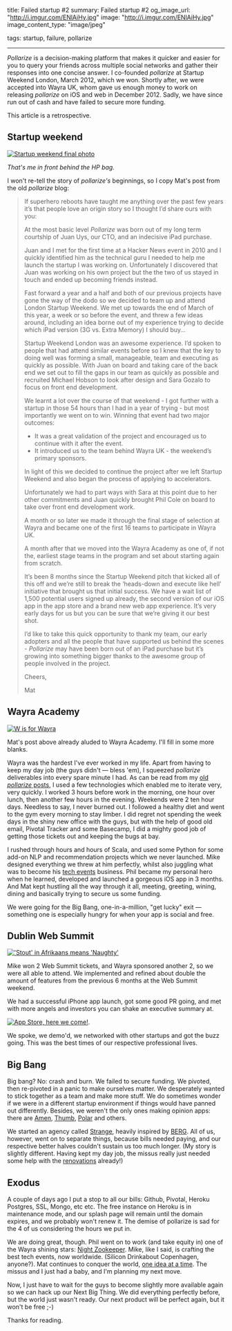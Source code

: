 title: Failed startup #2
summary: Failed startup #2
og_image_url: "http://i.imgur.com/ENlAiHy.jpg"
image: "http://i.imgur.com/ENlAiHy.jpg"
image_content_type: "image/jpeg"

tags: startup, failure, pollarize

---

*Pollarize* is a decision-making platform that makes it quicker and easier for you to query your friends across multiple social networks and gather their responses into one concise answer. I co-founded *pollarize* at Startup Weekend London, March 2012, which we won. Shortly after, we were accepted into Wayra UK, whom gave us enough money to work on releasing *pollarize* on iOS and web in December 2012. Sadly, we have since run out of cash and have failed to secure more funding.

This article is a retrospective.

## Startup weekend

[![Startup weekend final photo](http://farm8.staticflickr.com/7256/7021256699_cf4c66b390_b.jpg)](http://www.flickr.com/photos/didscatterbrain/sets/72157629680707765/with/7021256699/)

*That's me in front behind the HP bag.*

I won't re-tell the story of *pollarize's* beginnings, so I copy Mat's post from the old *pollarize* blog:

> If superhero reboots have taught me anything over the past few years it’s that people love an origin story so I thought I’d share ours with you:
> 
> At the most basic level *Pollarize* was born out of my long term courtship of Juan Uys, our CTO, and an indecisive iPad purchase.  
> 
> Juan and I met for the first time at a Hacker News event in 2010 and I quickly identified him as the technical guru I needed to help me launch the startup I was working on. Unfortunately I discovered that Juan was working on his own project but the the two of us stayed in touch and ended up becoming friends instead.
> 
> Fast forward a year and a half and both of our previous projects have gone the way of the dodo so we decided to team up and attend London Startup Weekend. We met up towards the end of March of this year, a week or so before the event, and threw a few ideas around, including an idea borne out of my experience trying to decide which iPad version (3G vs. Extra Memory) I should buy…
> 
> Startup Weekend London was an awesome experience. I’d spoken to people that had attend similar events before so I knew that the key to doing well was forming a small, manageable, team and executing as quickly as possible. With Juan on board and taking care of the back end we set out to fill the gaps in our team as quickly as possible and recruited Michael Hobson to look after design and Sara Gozalo to focus on front end development.
> 
> We learnt a lot over the course of that weekend - I got further with a startup in those 54 hours than I had in a year of trying - but most importantly we went on to win.  Winning that event had two major outcomes: 
> 
> 
> * It was a great validation of the project and encouraged us to continue with it after the event.
> * It introduced us to the team behind Wayra UK - the weekend’s primary sponsors.
> 
> In light of this we decided to continue the project after we left Startup Weekend and also began the process of applying to accelerators.  
> 
> Unfortunately we had to part ways with Sara at this point due to her other commitments and Juan quickly brought Phil Cole on board to take over front end development work.
> 
> A month or so later we made it through the final stage of selection at Wayra and became one of the first 16 teams to participate in Wayra UK.
> 
> A month after that we moved into the Wayra Academy as one of, if not the, earliest stage teams in the program and set about starting again from scratch.
> 
> It’s been 8 months since the Startup Weekend pitch that kicked all of this off and we’re still to break the ‘heads-down and execute like hell’ initiative that brought us that initial success. We have a wait list of 1,500 potential users signed up already, the second version of our iOS app in the app store and a brand new web app experience.  It’s very early days for us but you can be sure that we’re giving it our best shot.  
> 
> I’d like to take this quick opportunity to thank my team, our early adopters and all the people that have supported us behind the scenes - *Pollarize* may have been born out of an iPad purchase but it’s growing into something bigger thanks to the awesome group of people involved in the project.
> 
> Cheers,
> 
> Mat

## Wayra Academy

[![W is for Wayra](https://fbcdn-sphotos-b-a.akamaihd.net/hphotos-ak-prn1/543441_483970661623402_1985125126_n.jpg)](https://www.facebook.com/PollarizeMe)

Mat's post above already aluded to Wayra Academy. I'll fill in some more blanks.

Wayra was the hardest I've ever worked in my life. Apart from having to keep my day job (the guys didn't &mdash; bless 'em), I squeezed *pollarize* deliverables into every spare minute I had. As can be read from my [old *pollarize* posts](http://funkshional.wordpress.com/category/pollarize/), I used a few technologies which enabled me to iterate very, very quickly. I worked 3 hours before work in the morning, one hour over lunch, then another few hours in the evening. Weekends were 2 ten hour days. Needless to say, I never burned out. I followed a healthy diet and went to the gym every morning to stay limber. I did regret not spending the week days in the shiny new office with the guys, but with the help of good old email, Pivotal Tracker and some Basecamp, I did a mighty good job of getting those tickets out and keeping the bugs at bay.

I rushed through hours and hours of Scala, and used some Python for some add-on NLP and recommendation projects which we never launched. Mike designed everything we threw at him perfectly, whilst also juggling what was to become his [tech events](http://www.3-beards.com/) business. Phil became my personal hero when he learned, developed and launched a gorgeous iOS app in 3 months. And Mat kept hustling all the way through it all, meeting, greeting, wining, dining and basically trying to secure us some funding.

We were going for the Big Bang, one-in-a-million, "get lucky" exit &mdash; something one is especially hungry for when your app is social and free.

## Dublin Web Summit

[!['Stout' in Afrikaans means 'Naughty'](https://fbcdn-sphotos-e-a.akamaihd.net/hphotos-ak-prn1/404671_481933535160448_515453169_n.jpg)](https://www.facebook.com/PollarizeMe)

Mike won 2 Web Summit tickets, and Wayra sponsored another 2, so we were all able to attend. We implemented and refined about double the amount of features from the previous 6 months at the Web Summit weekend.

We had a successful iPhone app launch, got some good PR going, and met with more angels and investors you can shake an executive summary at.

[![App Store, here we come!](https://fbcdn-sphotos-d-a.akamaihd.net/hphotos-ak-prn1/561795_479200655433736_1131174673_n.jpg)](https://itunes.apple.com/gb/app/pollarize/id564203002).

We spoke, we demo'd, we networked with other startups and got the buzz going. This was the best times of our respective professional lives.

## Big Bang

Big bang? No: crash and burn. We failed to secure funding. We pivoted, then re-pivoted in a panic to make ourselves matter. We desperately wanted to stick together as a team and make more stuff. We do sometimes wonder if we were in a different startup environment if things would have panned out differently. Besides, we weren't the only ones making opinion apps: there are [Amen](https://getamen.com/classic), [Thumb](http://thumb.it/), [Polar](http://polarb.com/) and others. 

We started an agency called [Strange](http://meetstrange.com/), heavily inspired by [BERG](http://berglondon.com/). All of us, however, went on to separate things, because bills needed paying, and our respective better halves couldn't sustain us too much longer. (My story is slightly different. Having kept my day job, the missus really just needed some help with the [renovations](http://pits-to-palace.tumblr.com) already!)

## Exodus

A couple of days ago I put a stop to all our bills: Github, Pivotal, Heroku Postgres, SSL, Mongo, etc etc. The free instance on Heroku is in maintenance mode, and our splash page will remain until the domain expires, and we probably won't renew it. The demise of pollarize is sad for the 4 of us considering the hours we put in.

We are doing great, though. Phil went on to work (and take equity in) one of the Wayra shining stars: [Night Zookeeper](http://www.nightzookeeper.com/). Mike, like I said, is crafting the best tech events, now worldwide. (Silicon Drinkabout Copenhagen, anyone?). Mat continues to conquer the world, [one idea at a time](https://medium.com/@Wehtam). The missus and I just had a baby, and I'm planning my next move.

Now, I just have to wait for the guys to become slightly more available again so we can hack up our Next Big Thing. We did everything perfectly before, but the world just wasn't ready. Our next product will be perfect again, but it won't be free ;-)

Thanks for reading.

